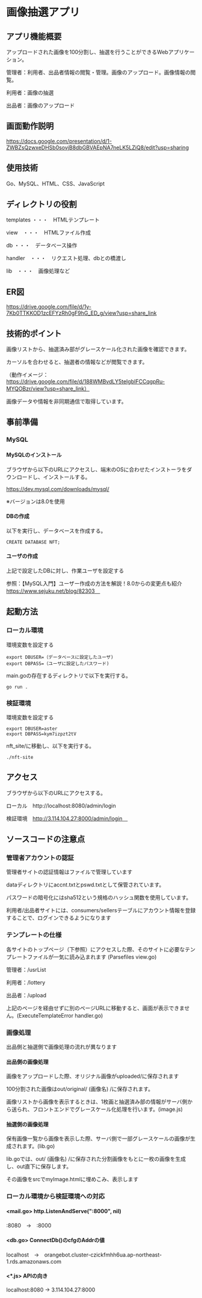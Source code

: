 # 画像抽選アプリ

## アプリ機能概要

アップロードされた画像を100分割し、抽選を行うことができるWebアプリケーション。

管理者：利用者、出品者情報の閲覧・管理。画像のアップロード。画像情報の閲覧。

利用者：画像の抽選

出品者：画像のアップロード

## 画面動作説明

https://docs.google.com/presentation/d/1-ZWBZsQzwxeDHSb0sovjB8dbGBVAEpNA7neLK5LZiQ8/edit?usp=sharing

## 使用技術

Go、MySQL、HTML、CSS、JavaScript


## ディレクトリの役割

templates ・・・　HTMLテンプレート

view　・・・　HTMLファイル作成

db ・・・　データべース操作

handler　・・・　リクエスト処理、dbとの橋渡し

lib　・・・　画像処理など


## ER図

https://drive.google.com/file/d/1y-7Kb0TTKKOD1zcEFYzRh0gF9hG_ED_g/view?usp=share_link


## 技術的ポイント

画像リストから、抽選済み部がグレースケール化された画像を確認できます。

カーソルを合わせると、抽選者の情報などが閲覧できます。

（動作イメージ：https://drive.google.com/file/d/188WMBvdLY5teIgbIFCCqgpRu-MYQOBzr/view?usp=share_link）

画像データや情報を非同期通信で取得しています。

## 事前準備

### MySQL

#### MySQLのインストール

ブラウザから以下のURLにアクセスし、端末のOSに合わせたインストーラをダウンロードし、インストールする。

https://dev.mysql.com/downloads/mysql/

※バージョンは8.0を使用

#### DBの作成

以下を実行し、データベースを作成する。

```
CREATE DATABASE NFT;
```

#### ユーザの作成

上記で設定したDBに対し、作業ユーザを設定する

参照：【MySQL入門】ユーザー作成の方法を解説！8.0からの変更点も紹介　https://www.sejuku.net/blog/82303　

## 起動方法

### ローカル環境

環境変数を設定する
```
export DBUSER=（データベースに設定したユーザ)
export DBPASS=（ユーザに設定したパスワード)
```

main.goの存在するディレクトリで以下を実行する。

```
go run .
```

### 検証環境

環境変数を設定する
```
export DBUSER=aster
export DBPASS=kym7izpzt2tV
```

nft_site/に移動し、以下を実行する。

```
./nft-site
```

## アクセス

ブラウザから以下のURLにアクセスする。

ローカル　http://localhost:8080/admin/login　

検証環境　http://3.114.104.27:8000/admin/login　


## ソースコードの注意点
### 管理者アカウントの認証

管理者サイトの認証情報はファイルで管理しています

dataディレクトリにaccnt.txtとpswd.txtとして保管されています。

パスワードの暗号化にはsha512という規格のハッシュ関数を使用しています。

利用者/出品者サイトには、consumers/sellersテーブルにアカウント情報を登録することで、ログインできるようになります

### テンプレートの仕様

各サイトのトップページ（下参照）にアクセスした際、そのサイトに必要なテンプレートファイルが一気に読み込まれます (Parsefiles view.go)

管理者：/usrList

利用者：/lottery

出品者：/upload

上記のページを経由せずに別のページURLに移動すると、画面が表示できません。(ExecuteTemplateError handler.go)

### 画像処理

出品側と抽選側で画像処理の流れが異なります

#### 出品側の画像処理

画像をアップロードした際、オリジナル画像がuploaded/に保存されます

100分割された画像はout/original/ (画像名) /に保存されます。

画像リストから画像を表示するときは、1枚画と抽選済み部の情報がサーバ側から送られ、フロントエンドでグレースケール化処理を行います。(image.js)

#### 抽選側の画像処理

保有画像一覧から画像を表示した際、サーバ側で一部グレースケールの画像が生成されます。(lib.go)

lib.goでは、out/ (画像名) /に保存された分割画像をもとに一枚の画像を生成し、out直下に保存します。

その画像をsrcでmyImage.htmlに埋めこみ、表示します

### ローカル環境から検証環境への対応

#### <mail.go> http.ListenAndServe(":8000", nil)

 :8080　→　:8000

#### <db.go> ConnectDb()のcfgのAddrの値

localhost　→　orangebot.cluster-czickfmhh6ua.ap-northeast-1.rds.amazonaws.com

#### <*.js> APIの向き

localhost:8080 → 3.114.104.27:8000











